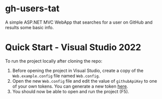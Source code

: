 # gh-users-tat

A simple ASP.NET MVC WebApp that searches for a user on GitHub and results some basic info.

# Quick Start - Visual Studio 2022

To run the project locally after cloning the repo:

1. Before opening the project in Visual Studio, create a copy of the `Web.example.config` file named `Web.config`.
2. Open the new `Web.config` file and edit the value of `githubApiKey` to one of your own tokens. You can generate a new token [here](https://github.com/settings/tokens/new).
3. You should now be able to open and run the project (F5).
